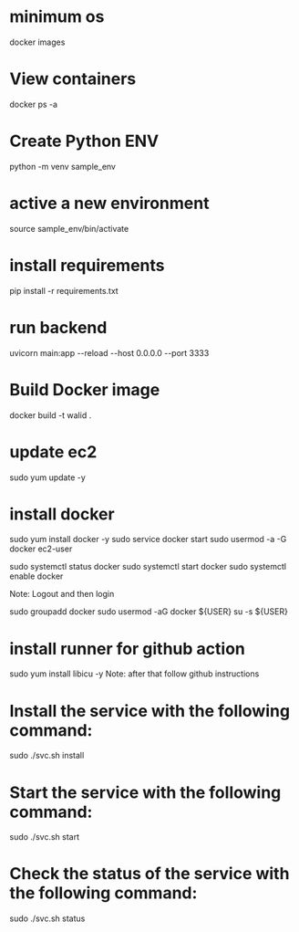 # minimum os
docker images

# View containers
docker ps -a

# Create Python ENV
python -m venv sample_env

# active a new environment
source sample_env/bin/activate


# install requirements
pip install -r requirements.txt

# run backend
uvicorn main:app --reload --host 0.0.0.0 --port 3333


# Build Docker image
docker build -t walid .

# update ec2

sudo yum update -y


# install docker

sudo yum install docker -y
sudo service docker start
sudo usermod -a -G docker ec2-user


sudo systemctl status docker
sudo systemctl start docker
sudo systemctl enable docker

Note: Logout and then login

sudo groupadd docker
sudo usermod -aG docker ${USER}
su -s ${USER}

# install runner for github action

sudo yum install libicu -y
Note: after that follow github instructions


# Install the service with the following command:
sudo ./svc.sh install

# Start the service with the following command:
sudo ./svc.sh start

# Check the status of the service with the following command:
sudo ./svc.sh status